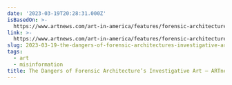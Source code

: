 ```yaml
---
date: '2023-03-19T20:28:31.000Z'
isBasedOn: >-
  https://www.artnews.com/art-in-america/features/forensic-architecture-fake-news-1234661013/
link: >-
  https://www.artnews.com/art-in-america/features/forensic-architecture-fake-news-1234661013/
slug: 2023-03-19-the-dangers-of-forensic-architectures-investigative-art-artnewscom
tags:
  - art
  - misinformation
title: The Dangers of Forensic Architecture’s Investigative Art – ARTnews.com
---
```


